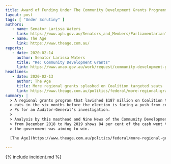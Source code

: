 ```yaml
---
title: Award of Funding Under The Community Development Grants Programme
layout: post
tags: [ "Under Scrutiny" ]
authors:
   - name: Senator Larissa Waters
     link: https://www.aph.gov.au/Senators_and_Members/Parliamentarian?MPID=192970
   - name: The Age
     link: https://www.theage.com.au/
reports:
   - date: 2020-02-14
     author: Senator Larissa Waters
     title: "Re: Community Development Grants"
     link: https://www.anao.gov.au/work/request/community-development-grants-programme-0
headlines:
   - date: 2020-02-13
     author: The Age
     title: More regional grants splashed on Coalition targeted seats
     link: https://www.theage.com.au/politics/federal/more-regional-grants-splashed-on-coalition-targeted-seats-20200213-p540lr.html
summary: |
  > A regional grants program that lavished $187 million on Coalition targeted
  > eats in the six months before the election is facing a push from crossbench
  > Ps for an Auditor-General's investigation.
  >
  > Analysis by this masthead and Nine News of the Community Development Grants
  > from December 2018 to May 2019 shows 84 per cent of the cash went to seats
  > the government was aiming to win.

  [The Age](https://www.theage.com.au/politics/federal/more-regional-grants-splashed-on-coalition-targeted-seats-20200213-p540lr.html)

---
```

{% include incident.md %}
